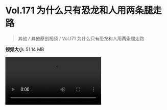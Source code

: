 # Vol.171 为什么只有恐龙和人用两条腿走路

> 其他 / 其他原创视频 / Vol.171 为什么只有恐龙和人用两条腿走路

**视频大小**: 51.14 MB

<div class="video"><video src="https://file.hsyhx.top/video/混乱博物馆/Vol/171.mp4" controls preload>🤔 您的浏览器不支持 video 标签</video></div>